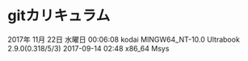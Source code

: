 # gitカリキュラム
2017年 11月 22日 水曜日 00:06:08
kodai
MINGW64_NT-10.0 Ultrabook 2.9.0(0.318/5/3) 2017-09-14 02:48 x86_64 Msys
